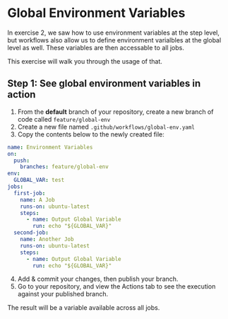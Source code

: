 # Global Environment Variables

In exercise 2, we saw how to use environment variables at the step level, but workflows also allow us to define environment varialbles at the global level as well. These variables are then accessable to all jobs.

This exercise will walk you through the usage of that.

## Step 1: See global environment variables in action

1. From the **default** branch of your repository, create a new branch of code called `feature/global-env`
2. Create a new file named `.github/workflows/global-env.yaml`
3. Copy the contents below to the newly created file:

```yaml
name: Environment Variables
on:
  push:
    branches: feature/global-env
env:
  GLOBAL_VAR: test
jobs:
  first-job:
    name: A Job
    runs-on: ubuntu-latest
    steps:
      - name: Output Global Variable
        run: echo "${GLOBAL_VAR}"
  second-job:
    name: Another Job
    runs-on: ubuntu-latest
    steps:
      - name: Output Global Variable
        run: echo "${GLOBAL_VAR}"
```

4. Add & commit your changes, then publish your branch.
5. Go to your repository, and view the Actions tab to see the execution against your published branch.

The result will be a variable available across all jobs.